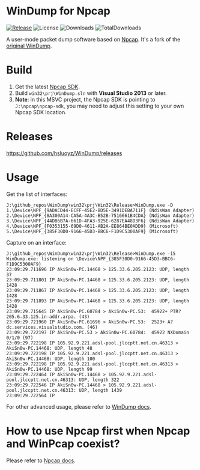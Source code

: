 # WinDump for Npcap

[![Release](https://img.shields.io/github/release/hsluoyz/windump.svg)](https://github.com/hsluoyz/windump/releases)
![License](https://img.shields.io/github/license/hsluoyz/windump.svg)
![Downloads](https://img.shields.io/github/downloads/hsluoyz/windump/latest/total.svg)
![TotalDownloads](https://img.shields.io/github/downloads/hsluoyznmap/windump/total.svg)

A user-mode packet dump software based on [Npcap](https://github.com/nmap/npcap). It's a fork of the [original WinDump](http://www.winpcap.org/windump/).

# Build

1. Get the latest [Npcap SDK](https://github.com/nmap/npcap#development-kit).
2. Build ``win32\prj\WinDump.sln`` with **Visual Studio 2013** or later.
3. **Note**: in this MSVC project, the Npcap SDK is pointing to ``J:\npcap\npcap-sdk``, you may need to adjust this setting to your own Npcap SDK location.

# Releases

https://github.com/hsluoyz/WinDump/releases

# Usage

Get the list of interfaces:
```
J:\github_repos\WinDump\win32\prj\Win32\Release>WinDump.exe -D
1.\Device\NPF_{9ADACD44-ECFF-45E2-BD5E-3491DEBA711F} (NdisWan Adapter)
2.\Device\NPF_{8A300A14-CA5A-4A3C-B52B-7516661B4CDA} (NdisWan Adapter)
3.\Device\NPF_{44DB6B7A-661D-4FA3-925E-6287EA48D3F6} (NdisWan Adapter)
4.\Device\NPF_{F0353155-69D0-4611-AB2A-EE864BE0ADD9} (Microsoft)
5.\Device\NPF_{385F30D0-9166-45D3-BBC6-F1D9C5300AF9} (Microsoft)
```

Capture on an interface:

```
J:\github_repos\WinDump\win32\prj\Win32\Release>WinDump.exe -i5
WinDump.exe: listening on \Device\NPF_{385F30D0-9166-45D3-BBC6-F1D9C5300AF9}
23:09:29.711696 IP AkiSn0w-PC.14468 > 125.33.6.205.2123: UDP, length 37
23:09:29.711801 IP AkiSn0w-PC.14468 > 125.33.6.205.2123: UDP, length 1428
23:09:29.711867 IP AkiSn0w-PC.14468 > 125.33.6.205.2123: UDP, length 1428
23:09:29.711893 IP AkiSn0w-PC.14468 > 125.33.6.205.2123: UDP, length 1428
23:09:29.715645 IP AkiSn0w-PC.60784 > AkiSn0w-PC.53:  45922+ PTR? 205.6.33.125.in-addr.arpa. (43)
23:09:29.721960 IP AkiSn0w-PC.61696 > AkiSn0w-PC.53:  2523+ A? dc.services.visualstudio.com. (46)
23:09:29.722197 IP AkiSn0w-PC.53 > AkiSn0w-PC.60784:  45922 NXDomain 0/1/0 (97)
23:09:29.722198 IP 105.92.9.221.adsl-pool.jlccptt.net.cn.46313 > AkiSn0w-PC.14468: UDP, length 48
23:09:29.722198 IP 105.92.9.221.adsl-pool.jlccptt.net.cn.46313 > AkiSn0w-PC.14468: UDP, length 100
23:09:29.722198 IP 105.92.9.221.adsl-pool.jlccptt.net.cn.46313 > AkiSn0w-PC.14468: UDP, length 99
23:09:29.722464 IP AkiSn0w-PC.14468 > 105.92.9.221.adsl-pool.jlccptt.net.cn.46313: UDP, length 322
23:09:29.722546 IP AkiSn0w-PC.14468 > 105.92.9.221.adsl-pool.jlccptt.net.cn.46313: UDP, length 1439
23:09:29.722564 IP
```

For other advanced usage, please refer to [WinDump docs](http://www.winpcap.org/windump/docs/default.htm).

# How to use Npcap first when Npcap and WinPcap coexist?

Please refer to [Npcap docs](https://rawgit.com/nmap/npcap/master/docs/npcap-guide-wrapper.html#npcap-feature-native).


